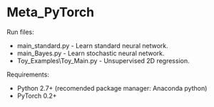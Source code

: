 # Meta_PyTorch

Run files:
* main_standard.py         - Learn standard neural network.
* main_Bayes.py            - Learn stochastic neural network.
* Toy_Examples\Toy_Main.py -  Unsupervised 2D  regression.


Requirements:
* Python 2.7+ (recomended package manager: Anaconda python)
* PyTorch 0.2+
